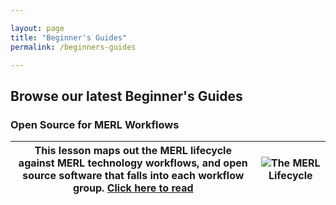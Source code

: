 ```yaml
---

layout: page
title: "Beginner's Guides"
permalink: /beginners-guides

---
```


## Browse our latest Beginner's Guides

### Open Source for MERL Workflows 

This lesson maps out the MERL lifecycle against MERL technology workflows, and open source software that falls into each workflow group. [Click here to read](https://github.com/MERLTech/MERL-Center-public/blob/master/learning-content/beginners-guides/open-source-for-MERL-workflows-MERLlifecycle.md)| ![The MERL Lifecycle](https://github.com/MERLTech/MERL-Center-public/blob/master/learning-content/beginners-guides/open-source-for-MERL-workflows-MERLlifecycle.png)
-------- | --------
